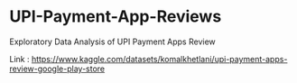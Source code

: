 # UPI-Payment-App-Reviews
Exploratory Data Analysis of UPI Payment Apps Review 

Link : https://www.kaggle.com/datasets/komalkhetlani/upi-payment-apps-review-google-play-store
